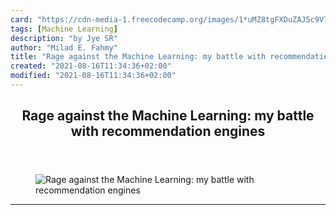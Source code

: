 ```yaml
---
card: "https://cdn-media-1.freecodecamp.org/images/1*uMZ8tgFXDuZAJ5c9V7lgjQ.jpeg"
tags: [Machine Learning]
description: "by Jye SR"
author: "Milad E. Fahmy"
title: "Rage against the Machine Learning: my battle with recommendation engines"
created: "2021-08-16T11:34:36+02:00"
modified: "2021-08-16T11:34:36+02:00"
---
```

<div class="site-wrapper">
<main id="site-main" class="site-main outer">
<div class="inner">
<article class="post-full post tag-machine-learning tag-artificial-intelligence tag-programming tag-product-management tag-technology ">
<header class="post-full-header">
<h1 class="post-full-title">Rage against the Machine Learning: my battle with recommendation engines</h1>
</header>
<figure class="post-full-image">
<picture>
<source media="(max-width: 700px)" sizes="1px" srcset="data:image/gif;base64,R0lGODlhAQABAIAAAAAAAP///yH5BAEAAAAALAAAAAABAAEAAAIBRAA7 1w">
<source media="(min-width: 701px)" sizes="(max-width: 800px) 400px,
(max-width: 1170px) 700px,
1400px" srcset="https://cdn-media-1.freecodecamp.org/images/1*uMZ8tgFXDuZAJ5c9V7lgjQ.jpeg 300w,
https://cdn-media-1.freecodecamp.org/images/1*uMZ8tgFXDuZAJ5c9V7lgjQ.jpeg 600w,
https://cdn-media-1.freecodecamp.org/images/1*uMZ8tgFXDuZAJ5c9V7lgjQ.jpeg 1000w,
https://cdn-media-1.freecodecamp.org/images/1*uMZ8tgFXDuZAJ5c9V7lgjQ.jpeg 2000w">
<img onerror="this.style.display='none'" src="https://cdn-media-1.freecodecamp.org/images/1*uMZ8tgFXDuZAJ5c9V7lgjQ.jpeg" alt="Rage against the Machine Learning: my battle with recommendation engines">
</picture>
</figure>
<section class="post-full-content">
<div class="post-content medium-migrated-article">
</div>
<hr>
</section>
</article>
</div>
</main>
</div>
<!-- Google Tag Manager (noscript) -->
<!-- End Google Tag Manager (noscript) -->
